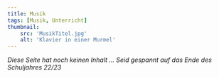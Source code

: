 ```yaml
---
title: Musik
tags: [Musik, Unterricht]
thumbnail: 
    src: 'MusikTitel.jpg'
    alt: 'Klavier in einer Murmel'
---
```


*Diese Seite hat noch keinen Inhalt ...*
*Seid gespannt auf das Ende des Schuljahres 22/23*